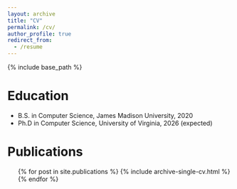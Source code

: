 ```yaml
---
layout: archive
title: "CV"
permalink: /cv/
author_profile: true
redirect_from:
  - /resume
---
```


{% include base_path %}

Education
======
* B.S. in Computer Science, James Madison University, 2020
* Ph.D in Computer Science, University of Virginia, 2026 (expected)

Publications
======
  <ul>{% for post in site.publications %}
    {% include archive-single-cv.html %}
  {% endfor %}</ul>
<!---
Talks
======
  <ul>{% for post in site.talks %}
    {% include archive-single-talk-cv.html %}
  {% endfor %}</ul>
  
Teaching
======
  <ul>{% for post in site.teaching %}
    {% include archive-single-cv.html %}
  {% endfor %}</ul>
--->
